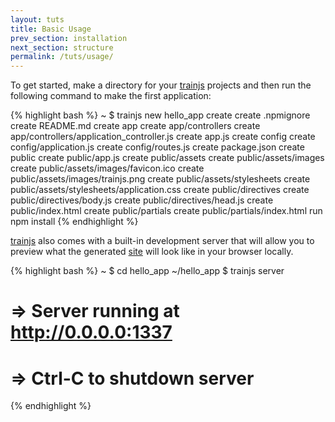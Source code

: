 ```yaml
---
layout: tuts
title: Basic Usage
prev_section: installation
next_section: structure
permalink: /tuts/usage/
---
```


To get started, make a directory for your [trainjs](https://nodeontrain.xyz) projects and then
run the following command to make the first application:

{% highlight bash %}
~ $ trainjs new hello_app
	  create
	  create  .npmignore
	  create  README.md
	  create  app
	  create  app/controllers
	  create  app/controllers/application_controller.js
	  create  app.js
	  create  config
	  create  config/application.js
	  create  config/routes.js
	  create  package.json
	  create  public
	  create  public/app.js
	  create  public/assets
	  create  public/assets/images
	  create  public/assets/images/favicon.ico
	  create  public/assets/images/trainjs.png
	  create  public/assets/stylesheets
	  create  public/assets/stylesheets/application.css
	  create  public/directives
	  create  public/directives/body.js
	  create  public/directives/head.js
	  create  public/index.html
	  create  public/partials
	  create  public/partials/index.html
		 run  npm install
{% endhighlight %}

[trainjs](https://nodeontrain.xyz) also comes with a built-in development server that will allow you to
preview what the generated <a href="http://demo.nodeontrain.xyz" target="_blank">site</a> will look like in your browser locally.

{% highlight bash %}
~ $ cd hello_app
~/hello_app $ trainjs server
# => Server running at http://0.0.0.0:1337
# => Ctrl-C to shutdown server

{% endhighlight %}
